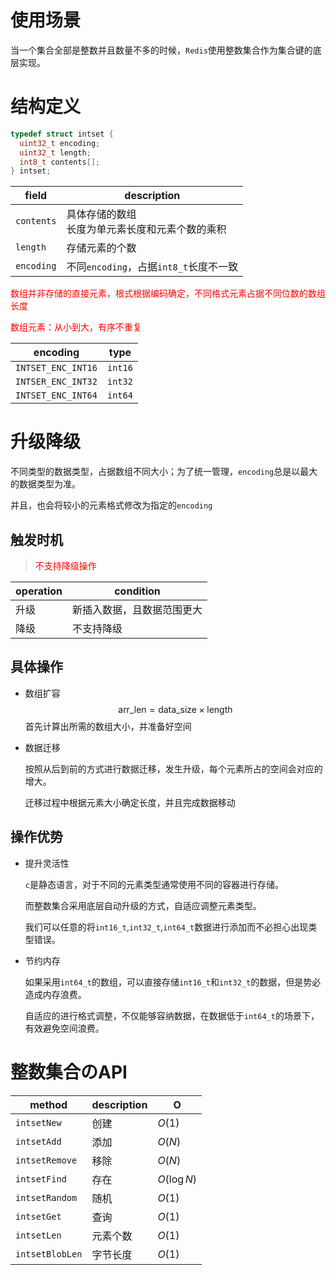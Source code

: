 # 使用场景

当一个集合全部是整数并且数量不多的时候，``Redis``使用整数集合作为集合键的底层实现。

# 结构定义

```c
typedef struct intset {
  uint32_t encoding;
  uint32_t length;
  int8_t contents[];
} intset;
```

| field        | description                                          |
| ------------ | ---------------------------------------------------- |
| ``contents`` | 具体存储的数组<br />长度为单元素长度和元素个数的乘积 |
| ``length``   | 存储元素的个数                                       |
| ``encoding`` | 不同``encoding``，占据``int8_t``长度不一致           |

<font color='red'>数组并非存储的直接元素，根式根据编码确定，不同格式元素占据不同位数的数组长度</font>

<font color='red'>数组元素：从小到大，有序不重复</font>

| encoding             | type      |
| -------------------- | --------- |
| ``INTSET_ENC_INT16`` | ``int16`` |
| ``INTSER_ENC_INT32`` | ``int32`` |
| ``INTSET_ENC_INT64`` | ``int64`` |

# 升级降级

不同类型的数据类型，占据数组不同大小；为了统一管理，``encoding``总是以最大的数据类型为准。

并且，也会将较小的元素格式修改为指定的``encoding``

## 触发时机

> <font color='red'>不支持降级操作</font>

| operation | condition                  |
| --------- | -------------------------- |
| 升级      | 新插入数据，且数据范围更大 |
| 降级      | 不支持降级                 |

## 具体操作

- 数组扩容
  $$
  \text{arr_len} = \text{data_size} \times \text{length}
  $$
  首先计算出所需的数组大小，并准备好空间

- 数据迁移

  按照从后到前的方式进行数据迁移，发生升级，每个元素所占的空间会对应的增大。

  迁移过程中根据元素大小确定长度，并且完成数据移动

## 操作优势

- 提升灵活性

  ``c``是静态语言，对于不同的元素类型通常使用不同的容器进行存储。

  而整数集合采用底层自动升级的方式，自适应调整元素类型。

  我们可以任意的将``int16_t``,``int32_t``,``int64_t``数据进行添加而不必担心出现类型错误。

- 节约内存

  如果采用``int64_t``的数组，可以直接存储``int16_t``和``int32_t``的数据，但是势必造成内存浪费。

  自适应的进行格式调整，不仅能够容纳数据，在数据低于``int64_t``的场景下，有效避免空间浪费。

# 整数集合のAPI

| method            | description | O           |
| ----------------- | ----------- | ----------- |
| ``intsetNew``     | 创建        | $O(1)$      |
| ``intsetAdd``     | 添加        | $O(N)$      |
| ``intsetRemove``  | 移除        | $O(N)$      |
| ``intsetFind``    | 存在        | $O(\log N)$ |
| ``intsetRandom``  | 随机        | $O(1)$      |
| ``intsetGet``     | 查询        | $O(1)$      |
| ``intsetLen``     | 元素个数    | $O(1)$      |
| ``intsetBlobLen`` | 字节长度    | $O(1)$      |

